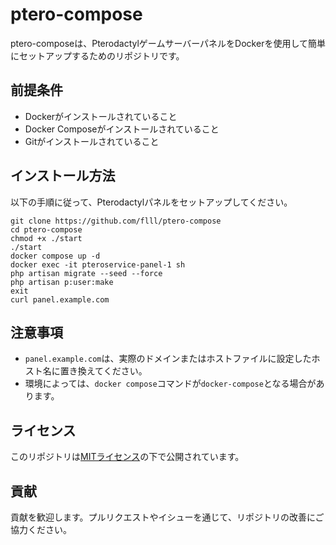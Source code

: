 # ptero-compose

ptero-composeは、PterodactylゲームサーバーパネルをDockerを使用して簡単にセットアップするためのリポジトリです。

## 前提条件

- Dockerがインストールされていること
- Docker Composeがインストールされていること
- Gitがインストールされていること

## インストール方法

以下の手順に従って、Pterodactylパネルをセットアップしてください。
```
git clone https://github.com/flll/ptero-compose
cd ptero-compose
chmod +x ./start
./start
docker compose up -d
docker exec -it pteroservice-panel-1 sh
php artisan migrate --seed --force
php artisan p:user:make
exit
curl panel.example.com
```

## 注意事項

- `panel.example.com`は、実際のドメインまたはホストファイルに設定したホスト名に置き換えてください。
- 環境によっては、`docker compose`コマンドが`docker-compose`となる場合があります。

## ライセンス

このリポジトリは[MITライセンス](LICENSE)の下で公開されています。

## 貢献

貢献を歓迎します。プルリクエストやイシューを通じて、リポジトリの改善にご協力ください。
